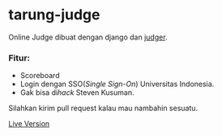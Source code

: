 # tarung-judge
Online Judge dibuat dengan django dan [judger](https://github.com/ramadistra/judger).

### Fitur:
- Scoreboard
- Login dengan SSO(*Single Sign-On*) Universitas Indonesia.
- Gak bisa di*hack* Steven Kusuman.

Silahkan kirim pull request kalau mau nambahin sesuatu.

[Live Version](https://my-judge.herokuapp.com)
